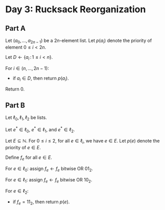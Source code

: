 <!-- day03.md -->
<!-- Licensed under the MIT license. -->

# Day 3: Rucksack Reorganization

## Part A

Let $(a_0,\dots,a_{2n-1})$ be a $2n$-element list. Let $p(a_i)$ denote the
priority of element $0\leq i\lt 2n$.

Let $D\leftarrow\lbrace a_i\,:\,1\leq i\lt n\rbrace$.

For $i\in(n,\dots,2n-1)$:

* if $a_i\in D$, then return $p(a_i)$.

Return $0$.

## Part B

Let $\ell_0,\ell_1,\ell_2$ be lists.

Let $e^\ast\in\ell_0$, $e^\ast\in\ell_1$, and $e^\ast\in\ell_2$.

 Let $E\subseteq\mathbb{N}$. For $0\leq i\leq 2$, for all $e\in\ell_i$, we have $e\in E$. Let $p(e)$ denote
the priority of $e\in E$.

Define $f_e$ for all $e\in E$.

For $e\in\ell_0$: assign $f_e\leftarrow f_e\text{ bitwise OR }01_2$.

For $e\in\ell_1$: assign $f_e\leftarrow f_e\text{ bitwise OR }10_2$.

For $e\in\ell_2$:

* if $f_e=11_2$, then return $p(e)$.
